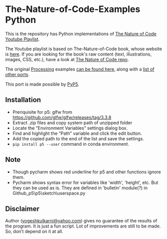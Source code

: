 # The-Nature-of-Code-Examples Python

This is the repository has Python implementations of [The Nature of Code Youtube Playlist](https://www.youtube.com/watch?v=6vX8wT1G798&list=PLRqwX-V7Uu6aFlwukCmDf0-1-uSR7mklK). 

The Youtube playlist is based on The-Nature-of-Code book, whose website is [here](http://natureofcode.com/).  If you are looking for the book's raw content (text, illustrations, images, CSS, etc.), have a look at [The Nature of Code repo](https://github.com/shiffman/The-Nature-of-Code).

The original [Processing](http://processing.org) examples [can be found here](https://github.com/shiffman/The-Nature-of-Code-Examples), along with a [list of other ports](https://github.com/shiffman/The-Nature-of-Code-Examples/blob/master/README.md).

This port is made possible by [PyP5](https://github.com/p5py/p5).

## Installation
- Preriquisite for p5: glfw from https://github.com/glfw/glfw/releases/tag/3.3.8 
- Extract .zip files and copy system path of unzipped folder
- Locate the “Environment Variables” settings dialog box.
- Find and highlight the “Path” variable and click the edit button.
- Add the copied path to the end of the list and save the settings.
- `pip install p5 --user` command in conda environment.



## Note
- Though pycharm shows red underline for p5 and other functions ignore them.
- Pycharm shows syntax error for variables like 'width', 'height', etc. But they can be used as is. They are defined in 'bulletin' module(?) in Github_p5\p5\sketch\userspace.py

## Disclaimer
Author (yogeshkulkarni@yahoo.com) gives no guarantee of the results of the program. It is just a fun script. Lot of improvements are still to be made. So, don’t depend on it at all.

